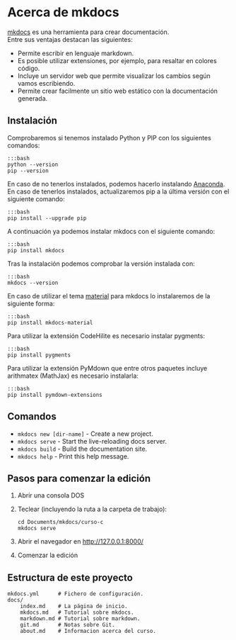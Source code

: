 # Acerca de mkdocs

[mkdocs](http://www.mkdocs.org) es una herramienta para crear documentación.  
Entre sus ventajas destacan las siguientes:

* Permite escribir en lenguaje markdown.
* Es posible utilizar extensiones, por ejemplo, para resaltar en colores código.
* Incluye un servidor web que permite visualizar los cambios según vamos escribiendo.
* Permite crear facilmente un sitio web estático con la documentación generada.

## Instalación

Comprobaremos si tenemos instalado Python y PIP con los siguientes comandos:

	:::bash
	python --version
	pip --version

En caso de no tenerlos instalados, podemos hacerlo instalando [Anaconda](https://anaconda.org/). En caso de tenerlos instalados, actualizaremos pip a la última versión con el siguiente comando:

	:::bash
	pip install --upgrade pip

A continuación ya podemos instalar mkdocs con el siguiente comando:

	:::bash
	pip install mkdocs

Tras la instalación podemos comprobar la versión instalada con:

	:::bash
	mkdocs --version 

En caso de utilizar el tema [material](https://squidfunk.github.io/mkdocs-material/) para mkdocs lo instalaremos de la siguiente forma:

	:::bash
	pip install mkdocs-material

Para utilizar la extensión CodeHilite es necesario instalar pygments:

	:::bash
	pip install pygments

Para utilizar la extensión PyMdown que entre otros paquetes incluye arithmatex (MathJax) es necesario instalarla:

	:::bash
	pip install pymdown-extensions

## Comandos

* `mkdocs new [dir-name]` - Create a new project.
* `mkdocs serve` - Start the live-reloading docs server.
* `mkdocs build` - Build the documentation site.
* `mkdocs help` - Print this help message.

## Pasos para comenzar la edición

1. 	Abrir una consola DOS
2. 	Teclear (incluyendo la ruta a la carpeta de trabajo):  

		cd Documents/mkdocs/curso-c
		mkdocs serve

3.  Abrir el navegador en http://127.0.0.1:8000/
4.  Comenzar la edición

## Estructura de este proyecto

    mkdocs.yml    	# Fichero de configuración.
    docs/
        index.md  	# La página de inicio.
        mkdocs.md   # Tutorial sobre mkdocs.
        markdown.md # Tutorial sobre markdown.
        git.md      # Notas sobre Git.
        about.md    # Informacion acerca del curso.
